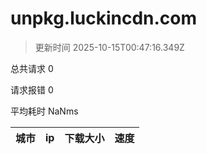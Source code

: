 
  # unpkg.luckincdn.com

  > 更新时间 2025-10-15T00:47:16.349Z
  
  总共请求 0

  请求报错 0

  平均耗时 NaNms

|城市|ip|下载大小|速度|
|-----|----------|---|---|

  